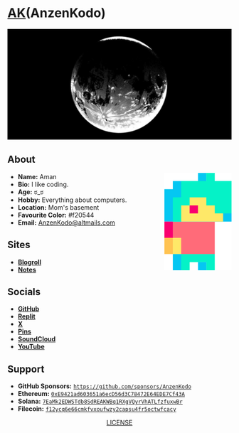 # <!-- title:start -->[AK](https://AnzenKodo.github.io/)(AnzenKodo)<!-- title:end -->

<!-- banner:start -->

![AnzenKodo Banner Image](https://raw.githubusercontent.com/AnzenKodo/AnzenKodo.github.io/main/src/assets/img/banner.jpg)
<!-- banner:end -->

## About

<!-- logo:start --><img alt="Logo of Aman" src="https://raw.githubusercontent.com/AnzenKodo/AnzenKodo.github.io/main/src/assets/img/mascot.png" align="right" width="30%" loading="lazy"><!-- logo:end -->

- **Name:** <!-- name:start -->Aman<!-- name:end -->
- **Bio:** <!-- description:start -->I like coding.<!-- description:end -->
- **Age:** <!-- age:start -->ಠ_ಠ<!-- age:end -->
- **Hobby:** <!-- hobby:start -->Everything about computers.<!-- hobby:end -->
- **Location:** <!-- location:start -->Mom's basement<!-- location:end -->
- **Favourite Color:** <!-- color:start -->#f20544<!-- color:end -->
- **Email:** <!-- email:start --><a href="mailto:AnzenKodo@altmails.com">AnzenKodo@altmails.com</a><!-- email:end -->

## Sites

<!-- sites:start -->
- [**Blogroll**](https://AnzenKodo.github.io/blogroll)
- [**Notes**](https://AnzenKodo.github.io/Notes)
<!-- sites:end -->

## Socials

<!-- socials:start -->
- [**GitHub**](https://github.com/AnzenKodo)
- [**Replit**](https://replit.com/@AnzenKodo)
- [**X**](https://x.com/AnzenKodo)
- [**Pins**](https://www.pinterest.com/AnzenKodo/AKPins)
- [**SoundCloud**](https://soundcloud.com/AnzenKodo)
- [**YouTube**](https://www.youtube.com/@AnzenKodo)
<!-- socials:end -->

## Support

<!-- support:start -->
- **GitHub Sponsors:** [`https://github.com/sponsors/AnzenKodo`](https://github.com/sponsors/AnzenKodo)
- **Ethereum:** [`0xE9421ad603651a6ecD56d3C78472E64EDE7Cf43A`](0xE9421ad603651a6ecD56d3C78472E64EDE7Cf43A)
- **Solana:** [`7EaMk2EDWSTdb8SdREAKWBq1RXgVQyrVhATLfzfuxwBr`](7EaMk2EDWSTdb8SdREAKWBq1RXgVQyrVhATLfzfuxwBr)
- **Filecoin:** [`f12ycq6e66cmkfvxoufwzy2capsu4fr5octwfcacy`](f12ycq6e66cmkfvxoufwzy2capsu4fr5octwfcacy)
<!-- support:end -->

<div align="center">
<!-- license:start -->

[LICENSE](undefined)
<!-- license:end -->
</div>
